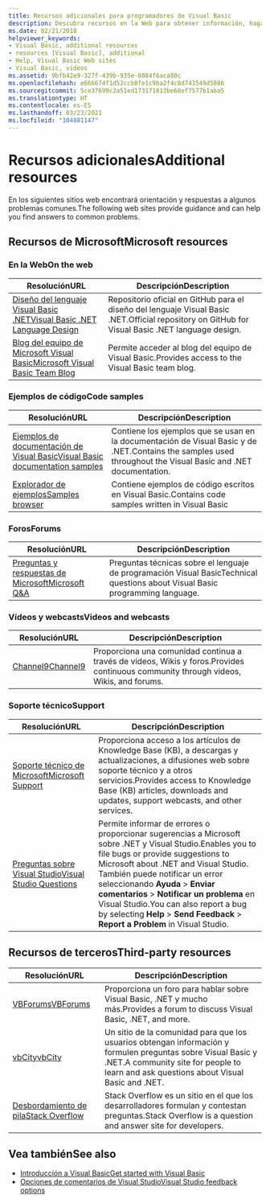 ```yaml
---
title: Recursos adicionales para programadores de Visual Basic
description: Descubra recursos en la Web para obtener información, haga preguntas y obtenga más información sobre Visual Basic.
ms.date: 02/21/2018
helpviewer_keywords:
- Visual Basic, additional resources
- resources [Visual Basic], additional
- Help, Visual Basic Web sites
- Visual Basic, videos
ms.assetid: 9bfb42e9-327f-439b-935e-8884f6aca80c
ms.openlocfilehash: e666674f1d52ccb0fe1c9ba2f4c8d743549d5086
ms.sourcegitcommit: 5ce37699c2a51ed173171813be68ef7577b1aba5
ms.translationtype: HT
ms.contentlocale: es-ES
ms.lasthandoff: 03/23/2021
ms.locfileid: "104881147"
---
```

# <a name="additional-resources"></a><span data-ttu-id="3f8fd-103">Recursos adicionales</span><span class="sxs-lookup"><span data-stu-id="3f8fd-103">Additional resources</span></span>

<span data-ttu-id="3f8fd-104">En los siguientes sitios web encontrará orientación y respuestas a algunos problemas comunes.</span><span class="sxs-lookup"><span data-stu-id="3f8fd-104">The following web sites provide guidance and can help you find answers to common problems.</span></span>

## <a name="microsoft-resources"></a><span data-ttu-id="3f8fd-105">Recursos de Microsoft</span><span class="sxs-lookup"><span data-stu-id="3f8fd-105">Microsoft resources</span></span>

### <a name="on-the-web"></a><span data-ttu-id="3f8fd-106">En la Web</span><span class="sxs-lookup"><span data-stu-id="3f8fd-106">On the web</span></span>

|<span data-ttu-id="3f8fd-107">Resolución</span><span class="sxs-lookup"><span data-stu-id="3f8fd-107">URL</span></span>|<span data-ttu-id="3f8fd-108">Descripción</span><span class="sxs-lookup"><span data-stu-id="3f8fd-108">Description</span></span>|
|----------|----------------|
|[<span data-ttu-id="3f8fd-109">Diseño del lenguaje Visual Basic .NET</span><span class="sxs-lookup"><span data-stu-id="3f8fd-109">Visual Basic .NET Language Design</span></span>](https://github.com/dotnet/vblang)|<span data-ttu-id="3f8fd-110">Repositorio oficial en GitHub para el diseño del lenguaje Visual Basic .NET.</span><span class="sxs-lookup"><span data-stu-id="3f8fd-110">Official repository on GitHub for Visual Basic .NET language design.</span></span>|
|[<span data-ttu-id="3f8fd-111">Blog del equipo de Microsoft Visual Basic</span><span class="sxs-lookup"><span data-stu-id="3f8fd-111">Microsoft Visual Basic Team Blog</span></span>](https://devblogs.microsoft.com/vbteam/)|<span data-ttu-id="3f8fd-112">Permite acceder al blog del equipo de Visual Basic.</span><span class="sxs-lookup"><span data-stu-id="3f8fd-112">Provides access to the Visual Basic team blog.</span></span>|

### <a name="code-samples"></a><span data-ttu-id="3f8fd-113">Ejemplos de código</span><span class="sxs-lookup"><span data-stu-id="3f8fd-113">Code samples</span></span>

|<span data-ttu-id="3f8fd-114">Resolución</span><span class="sxs-lookup"><span data-stu-id="3f8fd-114">URL</span></span>|<span data-ttu-id="3f8fd-115">Descripción</span><span class="sxs-lookup"><span data-stu-id="3f8fd-115">Description</span></span>|
|----------|----------------|
|[<span data-ttu-id="3f8fd-116">Ejemplos de documentación de Visual Basic</span><span class="sxs-lookup"><span data-stu-id="3f8fd-116">Visual Basic documentation samples</span></span>](https://github.com/dotnet/docs/tree/main/samples/snippets/visualbasic)|<span data-ttu-id="3f8fd-117">Contiene los ejemplos que se usan en la documentación de Visual Basic y de .NET.</span><span class="sxs-lookup"><span data-stu-id="3f8fd-117">Contains the samples used throughout the Visual Basic and .NET documentation.</span></span>|
|[<span data-ttu-id="3f8fd-118">Explorador de ejemplos</span><span class="sxs-lookup"><span data-stu-id="3f8fd-118">Samples browser</span></span>](/samples/browse/?languages=vb)|<span data-ttu-id="3f8fd-119">Contiene ejemplos de código escritos en Visual Basic.</span><span class="sxs-lookup"><span data-stu-id="3f8fd-119">Contains code samples written in Visual Basic</span></span>|

### <a name="forums"></a><span data-ttu-id="3f8fd-120">Foros</span><span class="sxs-lookup"><span data-stu-id="3f8fd-120">Forums</span></span>

|<span data-ttu-id="3f8fd-121">Resolución</span><span class="sxs-lookup"><span data-stu-id="3f8fd-121">URL</span></span>|<span data-ttu-id="3f8fd-122">Descripción</span><span class="sxs-lookup"><span data-stu-id="3f8fd-122">Description</span></span>|
|----------|----------------|
|[<span data-ttu-id="3f8fd-123">Preguntas y respuestas de Microsoft</span><span class="sxs-lookup"><span data-stu-id="3f8fd-123">Microsoft Q&A</span></span>](/answers/topics/dotnet-visual-basic.html)|<span data-ttu-id="3f8fd-124">Preguntas técnicas sobre el lenguaje de programación Visual Basic</span><span class="sxs-lookup"><span data-stu-id="3f8fd-124">Technical questions about Visual Basic programming language.</span></span>|

### <a name="videos-and-webcasts"></a><span data-ttu-id="3f8fd-125">Vídeos y webcasts</span><span class="sxs-lookup"><span data-stu-id="3f8fd-125">Videos and webcasts</span></span>

|<span data-ttu-id="3f8fd-126">Resolución</span><span class="sxs-lookup"><span data-stu-id="3f8fd-126">URL</span></span>|<span data-ttu-id="3f8fd-127">Descripción</span><span class="sxs-lookup"><span data-stu-id="3f8fd-127">Description</span></span>|
|----------|----------------|
|[<span data-ttu-id="3f8fd-128">Channel9</span><span class="sxs-lookup"><span data-stu-id="3f8fd-128">Channel9</span></span>](https://channel9.msdn.com/)|<span data-ttu-id="3f8fd-129">Proporciona una comunidad continua a través de vídeos, Wikis y foros.</span><span class="sxs-lookup"><span data-stu-id="3f8fd-129">Provides continuous community through videos, Wikis, and forums.</span></span>|

### <a name="support"></a><span data-ttu-id="3f8fd-130">Soporte técnico</span><span class="sxs-lookup"><span data-stu-id="3f8fd-130">Support</span></span>

|<span data-ttu-id="3f8fd-131">Resolución</span><span class="sxs-lookup"><span data-stu-id="3f8fd-131">URL</span></span>|<span data-ttu-id="3f8fd-132">Descripción</span><span class="sxs-lookup"><span data-stu-id="3f8fd-132">Description</span></span>|
|----------|----------------|
|[<span data-ttu-id="3f8fd-133">Soporte técnico de Microsoft</span><span class="sxs-lookup"><span data-stu-id="3f8fd-133">Microsoft Support</span></span>](https://support.microsoft.com)|<span data-ttu-id="3f8fd-134">Proporciona acceso a los artículos de Knowledge Base (KB), a descargas y actualizaciones, a difusiones web sobre soporte técnico y a otros servicios.</span><span class="sxs-lookup"><span data-stu-id="3f8fd-134">Provides access to Knowledge Base (KB) articles, downloads and updates, support webcasts, and other services.</span></span>|
|[<span data-ttu-id="3f8fd-135">Preguntas sobre Visual Studio</span><span class="sxs-lookup"><span data-stu-id="3f8fd-135">Visual Studio Questions</span></span>](https://aka.ms/feedback/report?space=61)|<span data-ttu-id="3f8fd-136">Permite informar de errores o proporcionar sugerencias a Microsoft sobre .NET y Visual Studio.</span><span class="sxs-lookup"><span data-stu-id="3f8fd-136">Enables you to file bugs or provide suggestions to Microsoft about .NET and Visual Studio.</span></span> <span data-ttu-id="3f8fd-137">También puede notificar un error seleccionando **Ayuda** > **Enviar comentarios** > **Notificar un problema** en Visual Studio.</span><span class="sxs-lookup"><span data-stu-id="3f8fd-137">You can also report a bug by selecting **Help** > **Send Feedback** > **Report a Problem** in Visual Studio.</span></span>|

## <a name="third-party-resources"></a><span data-ttu-id="3f8fd-138">Recursos de terceros</span><span class="sxs-lookup"><span data-stu-id="3f8fd-138">Third-party resources</span></span>

|<span data-ttu-id="3f8fd-139">Resolución</span><span class="sxs-lookup"><span data-stu-id="3f8fd-139">URL</span></span>|<span data-ttu-id="3f8fd-140">Descripción</span><span class="sxs-lookup"><span data-stu-id="3f8fd-140">Description</span></span>|
|----------|----------------|
|[<span data-ttu-id="3f8fd-141">VBForums</span><span class="sxs-lookup"><span data-stu-id="3f8fd-141">VBForums</span></span>](http://www.vbforums.com/)|<span data-ttu-id="3f8fd-142">Proporciona un foro para hablar sobre Visual Basic, .NET y mucho más.</span><span class="sxs-lookup"><span data-stu-id="3f8fd-142">Provides a forum to discuss Visual Basic, .NET, and more.</span></span>|
|[<span data-ttu-id="3f8fd-143">vbCity</span><span class="sxs-lookup"><span data-stu-id="3f8fd-143">vbCity</span></span>](http://vbcity.com/)|<span data-ttu-id="3f8fd-144">Un sitio de la comunidad para que los usuarios obtengan información y formulen preguntas sobre Visual Basic y .NET.</span><span class="sxs-lookup"><span data-stu-id="3f8fd-144">A community site for people to learn and ask questions about Visual Basic and .NET.</span></span>|
|[<span data-ttu-id="3f8fd-145">Desbordamiento de pila</span><span class="sxs-lookup"><span data-stu-id="3f8fd-145">Stack Overflow</span></span>](https://stackoverflow.com/questions/tagged/vb.net)|<span data-ttu-id="3f8fd-146">Stack Overflow es un sitio en el que los desarrolladores formulan y contestan preguntas.</span><span class="sxs-lookup"><span data-stu-id="3f8fd-146">Stack Overflow is a question and answer site for developers.</span></span>|

## <a name="see-also"></a><span data-ttu-id="3f8fd-147">Vea también</span><span class="sxs-lookup"><span data-stu-id="3f8fd-147">See also</span></span>

- [<span data-ttu-id="3f8fd-148">Introducción a Visual Basic</span><span class="sxs-lookup"><span data-stu-id="3f8fd-148">Get started with Visual Basic</span></span>](index.md)
- [<span data-ttu-id="3f8fd-149">Opciones de comentarios de Visual Studio</span><span class="sxs-lookup"><span data-stu-id="3f8fd-149">Visual Studio feedback options</span></span>](/visualstudio/ide/feedback-options)
